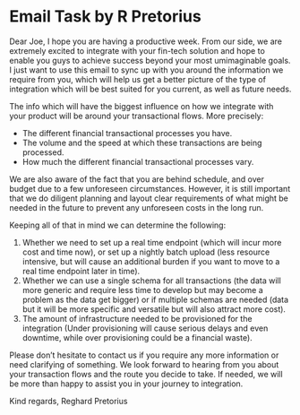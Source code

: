 # Email Task by R Pretorius

Dear Joe,
I hope you are having a productive week. From our side, we are extremely excited to integrate with your fin-tech solution and hope to enable you guys to achieve success beyond your most umimaginable goals. I just want to use this email to sync up with you around the information we require from you, which will help us get a better picture of the type of integration which will be best suited for you current, as well as future needs.

The info which will have the biggest influence on how we integrate with your product will be around your transactional flows. More precisely:
-	The different financial transactional processes you have.
-	The volume and the speed at which these transactions are being processed.
-	How much the different financial transactional processes vary.

We are also aware of the fact that you are behind schedule, and over budget due to a few unforeseen circumstances. However, it is still important that we do diligent planning and layout clear requirements of what might be needed in the future to prevent any unforeseen costs in the long run.

Keeping all of that in mind we can determine the following:
1.	Whether we need to set up a real time endpoint (which will incur more cost and time now), or set up a nightly batch upload (less resource intensive, but will cause an additional burden if you want to move to a real time endpoint later in time).
2.	Whether we can use a single schema for all transactions (the data will more generic and require less time to develop but may become a problem as the data get bigger) or if multiple schemas are needed (data but it will be more specific and versatile but will also attract more cost).
3.	The amount of infrastructure needed to be provisioned for the integration (Under provisioning will cause serious delays and even downtime, while over provisioning could be a financial waste).

Please don’t hesitate to contact us if you require any more information or need clarifying of something. We look forward to hearing from you about your transaction flows and the route you decide to take. If needed, we will be more than happy to assist you in your journey to integration.

Kind regards,
Reghard Pretorius
